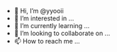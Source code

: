 - 👋 Hi, I’m @yyooii
- 👀 I’m interested in ...
- 🌱 I’m currently learning ...
- 💞️ I’m looking to collaborate on ...
- 📫 How to reach me ...

<!---
yyooii/yyooii is a ✨ special ✨ repository because its `README.md` (this file) appears on your GitHub profile.
You can click the Preview link to take a look at your changes.
--->
